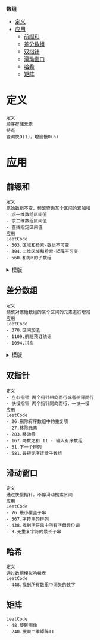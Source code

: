 **数组**
- [定义](#定义)
- [应用](#应用)
  - [前缀和](#前缀和)
  - [差分数组](#差分数组)
  - [双指针](#双指针)
  - [滑动窗口](#滑动窗口)
  - [哈希](#哈希)
  - [矩阵](#矩阵)

# 定义 #
```
定义
顺序存储元素
特点
查询快O(1)，增删慢O(n)
```

# 应用 #
## 前缀和 ##  
```
定义
原始数组不变，频繁查询某个区间的累加和  
- 求一维数组区间值
- 求二维数组区间值
- 查找指定区间值
应用
LeetCode  
- 303.区域和检索-数组不可变
- 304.二维区域和检索-矩阵不可变
- 560.和为K的子数组
```
<details>
<summary>模版</summary>
<pre>
<code>
type PrefixSum struct {
	sumArray []int
}
func Constructor(nums []int) *PrefixSum {
	length := len(nums)
	sumArray := make([]int, length+1)
	for i := 1; i <= length; i++ {
		sumArray[i] = sumArray[i-1] + nums[i-1]
	}
	return &PrefixSum{
		sumArray: sumArray,
	}
}
func (this *PrefixSum) GetRange(start, end int) int {
	return this.sumArray[end+1] - this.sumArray[start]
}
</code>
</pre>
</details>

## 差分数组 ##
```
定义
频繁对原始数组的某个区间的元素进行增减
应用
LeetCode 
- 370.区间加法
- 1109.航班预订统计
- 1094.拼车
```
<details>
<summary>模版</summary>
<pre>
<code>
type Difference struct {
	diffArray []int
}
func Constructor(nums []int) *Difference {
	length := len(nums)
	diffArray := make([]int, length)
	diffArray[0] = nums[0]
	for i := 1; i < length; i++ {
		diffArray[i] = nums[i] - nums[i-1]
	}
	return &Difference{
		diffArray: diffArray,
	}
}
func (this *Difference) Increment(start, end, value int) {
	this.diffArray[start] += value
	if end+1 < len(this.diffArray) {
		this.diffArray[end+1] -= value
	}
}
func (this *Difference) GetResult() []int {
	length := len(this.diffArray)
	res := make([]int, length)
	res[0] = this.diffArray[0]
	for i := 1; i < length; i++ {
		res[i] = res[i-1] + this.diffArray[i]
	}
	return res
}
</code>
</pre>
</details>

## 双指针 ##  
```
定义
- 左右指针 两个指针相向而行或者相背而行
- 快慢指针 两个指针同向而行，一快一慢
应用
LeetCode  
- 26.删除有序数组中的重复项
- 27.移除元素
- 283.移动零
- 167.两数之和 II - 输入有序数组
- 31.下一个排列
- 581.最短无序连续子数组
```

## 滑动窗口 ##
```
定义
通过快慢指针，不停滑动搜索区间
应用
LeetCode  
- 76.最小覆盖子串
- 567.字符串的排列
- 438.找到字符串中所有字母异位词
- 3.无重复字符的最长子串
```

## 哈希 ##
```
定义
通过数组模拟哈希表
LeetCode
- 448.找到所有数组中消失的数字
```

## 矩阵 ##
```
LeetCode
- 48.旋转图像
- 240.搜索二维矩阵II
```